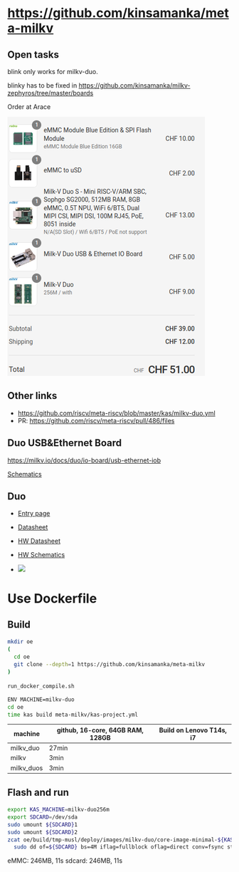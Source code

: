 # https://github.com/kinsamanka/meta-milkv

## Open tasks

blink only works for milkv-duo.

blinky has to be fixed in https://github.com/kinsamanka/milkv-zephyros/tree/master/boards

Order at Arace

![](README_images/arace_order.png)


## Other links

* https://github.com/riscv/meta-riscv/blob/master/kas/milkv-duo.yml
* PR: https://github.com/riscv/meta-riscv/pull/486/files

## Duo USB&Ethernet Board

https://milkv.io/docs/duo/io-board/usb-ethernet-iob

[Schematics](https://github.com/milkv-duo/accessories/blob/master/Duo_USB%26Ethernet_IOB/duo_iob_v1.11.pdf)

## Duo

* [Entry page](https://milkv.io/duo)

* [Datasheet](https://github.com/milkv-duo/duo-files/blob/main/duo/datasheet/CV1800B-CV1801B-Preliminary-Datasheet-full-en.pdf)

* [HW Datasheet](https://github.com/milkv-duo/duo-files/blob/main/duo/hardware/duo-datasheet-v1.2.pdf)

* [HW Schematics](https://github.com/milkv-duo/duo-files/blob/main/duo/hardware/duo-schematic-v1.2.pdf)

* ![](https://milkv.io/duo/duo-pinout.webp)


# Use Dockerfile

## Build

```bash
mkdir oe
(
  cd oe
  git clone --depth=1 https://github.com/kinsamanka/meta-milkv
)
```

`run_docker_compile.sh`

<!-- ```bash
cd oe/meta-milkv

vi kas-project.yml
-    url: "https://github.com/riscv/meta-riscv"
-    refspec: "scarthgap"
+    url: "https://github.com/kinsamanka/meta-riskv"
+    refspec: "milkv_duos_256m"

rm recipes-bsp/u-boot/u-boot_%.bbappend

vi recipes-bsp/milkv-duo-fsbl/milkv-duo-fsbl.bbappend
- file://0001-updates.patch;patchdir=.. \
- file://0002-compile-fixes.patch;patchdir=.. \
+ 
+
``` -->


```bash
ENV MACHINE=milkv-duo
cd oe
time kas build meta-milkv/kas-project.yml
```

| machine |  github, 16-core, 64GB RAM, 128GB | Build on Lenovo T14s, i7 |
| - | - | - |
| milkv_duo | 27min |  |
| milkv | 3min |  |
| milkv_duos | 3min |  |

## Flash and run

```bash
export KAS_MACHINE=milkv-duo256m
export SDCARD=/dev/sda
sudo umount ${SDCARD}1
sudo umount ${SDCARD}2
zcat oe/build/tmp-musl/deploy/images/milkv-duo/core-image-minimal-${KAS_MACHINE}.rootfs.wic.gz | \
  sudo dd of=${SDCARD} bs=4M iflag=fullblock oflag=direct conv=fsync status=progress
```

eMMC: 246MB, 11s
sdcard: 246MB, 11s
